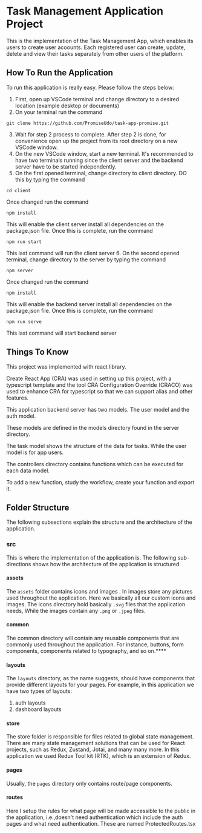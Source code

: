 # Task Management Application Project

This is the implementation of the Task Management App, which enables its users to create user acoounts. Each registered user can create, update, delete and view their tasks separately from other users of the platform.

## How To Run the Application

To run this application is really easy. Please follow the steps below:

1. First, open up VSCode terminal and change directory to a desired location (example desktop or documents)
2. On your terminal run the command

```
git clone https://github.com/PromiseUdo/task-app-promise.git
```

3.  Wait for step 2 process to complete. After step 2 is done, for convenience open up the project from its root directory on a new VSCode window.
4.  On the new VSCode window, start a new terminal. It's recommended to have two terminals running since the client server and the backend server have to be started independently.
5.  On the first opened terminal, change directory to client directory. DO this by typing the command

```
cd client
```

Once changed run the command

```
npm install
```

This will enable the client server install all dependencies on the package.json file.
Once this is complete, run the command

```
npm run start
```

This last command will run the client server 6. On the second opened terminal, change directory to the server by typing the command

```
npm server
```

Once changed run the command

```
npm install
```

This will enable the backend server install all dependencies on the package.json file.
Once this is complete, run the command

```
npm run serve
```

This last command will start backend server

## Things To Know

This project was implemented with react library.

Create React App (CRA) was used in setting up this project, with a typescript template and the tool CRA Configuration Override (CRACO) was used to enhance CRA for typescript so that we can support alias and other features.

This application backend server has two models. The user model and the auth model.

These models are defined in the models directory found in the server directory.

The task model shows the structure of the data for tasks. While the user model is for app users.

The controllers directory contains functions which can be executed for each data model.

To add a new function, study the workflow, create your function and export it.

## Folder Structure

The following subsections explain the structure and the architecture of the application.

### src

This is where the implementation of the application is. The following sub-directions shows how the architecture of the application is structured.

#### assets

The `assets` folder contains icons and images . In images store any pictures used throughout the application. Here we basically all our custom icons and images. The icons directory hold basically `.svg` files that the application needs, While the images contain any `.png` or `.jpeg` files.

#### common

The common directory will contain any reusable components that are commonly used throughout the application. For instance, buttons, form components, components related to typography, and so on.\*\*\*\*

#### layouts

The `layouts` directory, as the name suggests, should have components that provide different layouts for your pages. For example, in this application we have two types of layouts:

1. auth layouts
2. dashboard layouts

#### store

The store folder is responsible for files related to global state management. There are many state management solutions that can be used for React projects, such as Redux, Zustand, Jotai, and many many more. In this application we used Redux Tool kit (RTK), which is an extension of Redux.

#### pages

Usually, the `pages` directory only contains route/page components.

#### routes

Here I setup the rules for what page will be made accessible to the public in the application, i.e.,doesn't need authentication which include the auth pages and what need authentication. These are named ProtectedRoutes.tsx
